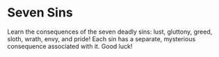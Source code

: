 # Seven Sins

Learn the consequences of the seven deadly sins: lust, gluttony, greed, sloth, wrath, envy, and pride! Each sin has a separate, mysterious consequence associated with it. 
Good luck! 
